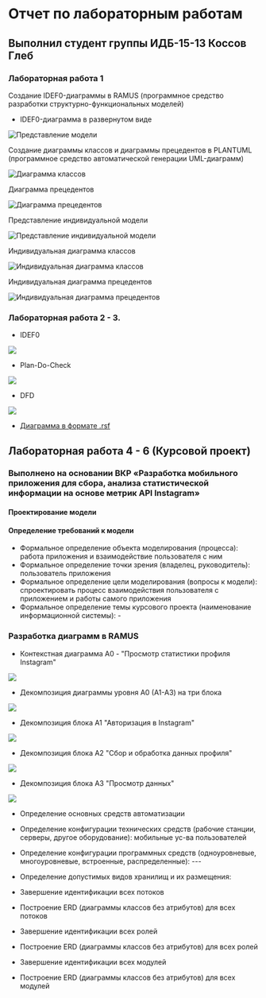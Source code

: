 # Отчет по лабораторным работам
## Выполнил студент группы ИДБ-15-13 Коссов Глеб
### Лабораторная работа 1

Создание IDEF0-диаграммы в RAMUS (программное средство разработки структурно-функциональных моделей)
* IDEF0-диаграмма в развернутом виде

![Представление модели](https://github.com/rf3d/kossov.github.io/blob/master/6%D0%B2%D0%BE%D0%BF%D1%80%D0%BE%D1%81%D0%BE%D0%B2.png)

Создание диаграммы классов и диаграммы прецедентов в PLANTUML (программное средство автоматической генерации UML-диаграмм)

![Диаграмма классов](https://github.com/rf3d/kossov.github.io/blob/master/JSwz2i8m5CNnkVSf3fqKV8VRZyb1xEPyIO8DJHEvjyL1V7S3NLmFF_wSpZRHRLyJsHBpIrHMk2Hc-50pY5kUMlRinvAAuZ77BL3JgvRtiGofaWgB-g3_qvUEIZjn2p5CjOSRqvtHCqvNlc3aSsLpz04kgak1kf1zlV83.png)

Диаграмма прецедентов

![Диаграмма прецедентов](https://github.com/rf3d/kossov.github.io/blob/master/%D1%83%D0%BC%D0%BB2.png)

Представление индивидуальной модели

![Представление индивидуальной модели](https://github.com/rf3d/kossov.github.io/blob/master/%D0%94%D0%B8%D0%B0%D0%B3%D1%80%D0%B0%D0%BC%D0%BC%D0%B0%D0%98%D0%BD%D0%B4%D0%B8%D0%B2%D0%B8%D0%B4%D1%83%D0%B0%D0%BB%D1%8C%D0%BD%D0%B0%D1%8F.png)

Индивидуальная диаграмма классов

![Индивидуальная диаграмма классов](https://github.com/rf3d/kossov.github.io/blob/master/%D0%BC%D0%B5%D1%80%D0%BE%D0%BF%D1%80%D0%B8%D1%8F%D1%82%D0%B8%D0%B5%D1%83%D0%BC%D0%BB1.png)

Индивидуальная диаграмма прецедентов

![Индивидуальная диаграмма прецедентов](https://github.com/rf3d/kossov.github.io/blob/master/%D0%98%D0%BD%D0%B4%D0%B8%D0%B2%D0%94%D0%B8%D0%B0%D0%B3%D0%9F%D1%80%D0%B5%D1%86%D0%B5%D0%B4%D0%B5%D0%BD%D1%82%D0%BE%D0%B2.png)


### Лабораторная работа 2 - 3.
* IDEF0

![](https://github.com/rf3d/kossov.github.io/blob/master/model3.png)

* Plan-Do-Check

![](https://github.com/rf3d/kossov.github.io/blob/master/idef03.png)

* DFD

![](https://github.com/rf3d/kossov.github.io/blob/master/3dfd.png)

* [Диаграмма в формате .rsf](https://github.com/rf3d/kossov.github.io/blob/master/%D0%9B%D0%A02%D0%9E%D0%B1%D0%BD%D0%BE%D0%B2%D0%BB%D0%B5%D0%BD%D0%BD%D0%B0%D1%8F.rsf)

## Лабораторная работа 4 - 6 (Курсовой проект)
### Выполнено на основании ВКР «Разработка мобильного приложения для сбора, анализа статистической информации на основе метрик API Instagram»

#### Проектирование модели
#### Определение требований к модели
* Формальное определение объекта моделирования (процесса): работа приложения и взаимодействие пользователя с ним
* Формальное определение точки зрения (владелец, руководитель): пользователь приложения
* Формальное определение цели моделирования (вопросы к модели): спроектировать процесс взаимодействия пользователя с приложением и работы самого приложения
* Формальное определение темы курсового проекта (наименование информационной системы): -

### Разработка диаграмм в RAMUS
* Контекстная диаграмма А0 - "Просмотр статистики профиля Instagram"

![](https://github.com/rf3d/kossov.github.io/blob/master/11.PNG)

* Декомпозиция диаграммы уровня А0 (А1-А3) на три блока

![](https://github.com/rf3d/kossov.github.io/blob/master/2.PNG)

* Декомпозиция блока А1 "Авторизация в Instagram"

![](https://github.com/rf3d/kossov.github.io/blob/master/3.PNG)

* Декомпозиция блока А2 "Сбор и обработка данных профиля"

![](https://github.com/rf3d/kossov.github.io/blob/master/4.PNG)

* Декомпозиция блока А3 "Просмотр данных"

![](https://github.com/rf3d/kossov.github.io/blob/master/5.PNG)






* Определение основных средств автоматизации
* Определение конфигурации технических средств (рабочие станции, серверы, другое оборудование): мобильные ус-ва пользователей
* Определение конфигурации программных средств (одноуровневые, многоуровневые, встроенные, распределенные): ---
* Определение допустимых видов хранилищ и их размещения: 

* Завершение идентификации всех потоков
* Построение ERD (диаграммы классов без атрибутов) для всех потоков

* Завершение идентификации всех ролей
* Построение ERD (диаграммы классов без атрибутов) для всех ролей

* Завершение идентификации всех модулей
* Построение ERD (диаграммы классов без атрибутов) для всех модулей

